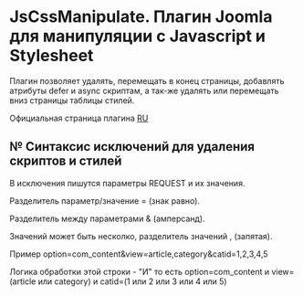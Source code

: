 # JsCssManipulate. Плагин Joomla для манипуляции с Javascript и Stylesheet

Плагин позволяет удалять, перемещать в конец страницы, добавлять атрибуты defer и async скриптам, а так-же удалять или перемещать вниз страницы таблицы стилей.

Официальная страница плагина [RU](https://joomline.ru/rasshirenija/plugin/jscssmanipulate.html)

## № Синтаксис исключений для удаления скриптов и стилей

В исключения пишутся параметры REQUEST и их значения. 

Разделитель параметр/значение = (знак равно).

Разделитель между параметрами & (амперсанд).

Значений может быть несколко, разделитель значений , (запятая).

Пример option=com_content&view=article,category&catid=1,2,3,4,5

Логика обработки этой строки - "И" то есть option=com_content и view=(article или category) и catid=(1 или 2 или 3 или 4 или 5)
